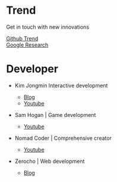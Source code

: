 # Trend
Get in touch with new innovations

[Github Trend](https://github.com/trending?since=monthly)  
[Google Research](https://research.google/)

# Developer
- Kim Jongmin Interactive development
    - [Blog](https://blog.cmiscm.com/)
    - [Youtube](https://www.youtube.com/c/cmiscm)

- Sam Hogan | Game development
    - [Youtube](https://www.youtube.com/c/SamHogan)

- Nomad Coder | Comprehensive creator
    - [Youtube](https://www.youtube.com/c/노마드코더NomadCoders)

- Zerocho | Web development
    - [Blog](https://www.zerocho.com/)
    


